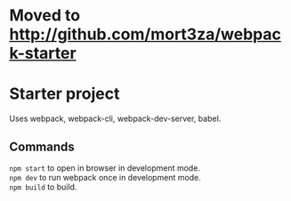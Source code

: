 # Moved to http://github.com/mort3za/webpack-starter  

# Starter project  
Uses webpack, webpack-cli, webpack-dev-server, babel.  

## Commands  
`npm start` to open in browser in development mode.  
`npm dev` to run webpack once in development mode.  
`npm build` to build.  
